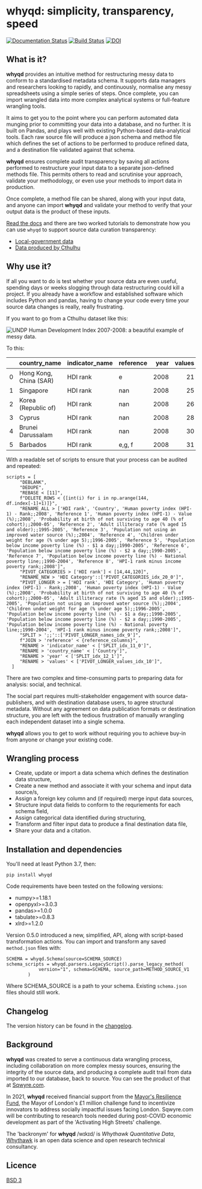 # whyqd: simplicity, transparency, speed

[![Documentation Status](https://readthedocs.org/projects/whyqd/badge/?version=latest)](https://whyqd.readthedocs.io/en/latest/?badge=latest)
[![Build Status](https://travis-ci.com/whythawk/whyqd.svg?branch=master)](https://travis-ci.com/whythawk/whyqd.svg?branch=master)
[![DOI](https://zenodo.org/badge/239159569.svg)](https://zenodo.org/badge/latestdoi/239159569)

## What is it?

**whyqd** provides an intuitive method for restructuring messy data to conform to a standardised
metadata schema. It supports data managers and researchers looking to rapidly, and continuously,
normalise any messy spreadsheets using a simple series of steps. Once complete, you can import
wrangled data into more complex analytical systems or full-feature wrangling tools.

It aims to get you to the point where you can perform automated data munging prior to
committing your data into a database, and no further. It is built on Pandas, and plays well with
existing Python-based data-analytical tools. Each raw source file will produce a json schema and
method file which defines the set of actions to be performed to produce refined data, and a
destination file validated against that schema.

**whyqd** ensures complete audit transparency by saving all actions performed to restructure
your input data to a separate json-defined methods file. This permits others to read and scrutinise
your approach, validate your methodology, or even use your methods to import data in production.

Once complete, a method file can be shared, along with your input data, and anyone can
import **whyqd** and validate your method to verify that your output data is the product of these
inputs.

[Read the docs](https://whyqd.readthedocs.io/en/latest/) and there are two worked tutorials to demonstrate
how you can use `whyqd` to support source data curation transparency:

- [Local-government data](https://whyqd.readthedocs.io/en/latest/tutorial_local_government_data.html)
- [Data produced by Cthulhu](https://whyqd.readthedocs.io/en/latest/tutorial_cthulhu_data.html)

## Why use it?

If all you want to do is test whether your source data are even useful, spending days or weeks
slogging through data restructuring could kill a project. If you already have a workflow and
established software which includes Python and pandas, having to change your code every time your
source data changes is really, really frustrating.

If you want to go from a Cthulhu dataset like this:

![UNDP Human Development Index 2007-2008: a beautiful example of messy data.](https://raw.githubusercontent.com/whythawk/whyqd/master/docs/images/undp-hdi-2007-8.jpg)

To this:

|     | country_name           | indicator_name | reference | year | values |
| --: | :--------------------- | :------------- | :-------- | ---: | -----: |
|   0 | Hong Kong, China (SAR) | HDI rank       | e         | 2008 |     21 |
|   1 | Singapore              | HDI rank       | nan       | 2008 |     25 |
|   2 | Korea (Republic of)    | HDI rank       | nan       | 2008 |     26 |
|   3 | Cyprus                 | HDI rank       | nan       | 2008 |     28 |
|   4 | Brunei Darussalam      | HDI rank       | nan       | 2008 |     30 |
|   5 | Barbados               | HDI rank       | e,g, f    | 2008 |     31 |

With a readable set of scripts to ensure that your process can be audited and repeated:

```
scripts = [
     "DEBLANK",
     "DEDUPE",
     "REBASE < [11]",
     f"DELETE_ROWS < {[int(i) for i in np.arange(144, df.index[-1]+1)]}",
     "RENAME_ALL > ['HDI rank', 'Country', 'Human poverty index (HPI-1) - Rank;;2008', 'Reference 1', 'Human poverty index (HPI-1) - Value (%);;2008', 'Probability at birth of not surviving to age 40 (% of cohort);;2000-05', 'Reference 2', 'Adult illiteracy rate (% aged 15 and older);;1995-2005', 'Reference 3', 'Population not using an improved water source (%);;2004', 'Reference 4', 'Children under weight for age (% under age 5);;1996-2005', 'Reference 5', 'Population below income poverty line (%) - $1 a day;;1990-2005', 'Reference 6', 'Population below income poverty line (%) - $2 a day;;1990-2005', 'Reference 7', 'Population below income poverty line (%) - National poverty line;;1990-2004', 'Reference 8', 'HPI-1 rank minus income poverty rank;;2008']",
     "PIVOT_CATEGORIES > ['HDI rank'] < [14,44,120]",
     "RENAME_NEW > 'HDI Category'::['PIVOT_CATEGORIES_idx_20_0']",
     "PIVOT_LONGER > = ['HDI rank', 'HDI Category', 'Human poverty index (HPI-1) - Rank;;2008', 'Human poverty index (HPI-1) - Value (%);;2008', 'Probability at birth of not surviving to age 40 (% of cohort);;2000-05', 'Adult illiteracy rate (% aged 15 and older);;1995-2005', 'Population not using an improved water source (%);;2004', 'Children under weight for age (% under age 5);;1996-2005', 'Population below income poverty line (%) - $1 a day;;1990-2005', 'Population below income poverty line (%) - $2 a day;;1990-2005', 'Population below income poverty line (%) - National poverty line;;1990-2004', 'HPI-1 rank minus income poverty rank;;2008']",
     "SPLIT > ';;'::['PIVOT_LONGER_names_idx_9']",
     f"JOIN > 'reference' < {reference_columns}",
     "RENAME > 'indicator_name' < ['SPLIT_idx_11_0']",
     "RENAME > 'country_name' < ['Country']",
     "RENAME > 'year' < ['SPLIT_idx_12_1']",
     "RENAME > 'values' < ['PIVOT_LONGER_values_idx_10']",
  ]
```

There are two complex and time-consuming parts to preparing data for analysis: social, and technical.

The social part requires multi-stakeholder engagement with source data-publishers, and with
destination database users, to agree structural metadata. Without any agreement on data publication
formats or destination structure, you are left with the tedious frustration of manually wrangling
each independent dataset into a single schema.

**whyqd** allows you to get to work without requiring you to achieve buy-in from anyone or change
your existing code.

## Wrangling process

- Create, update or import a data schema which defines the destination data structure,
- Create a new method and associate it with your schema and input data source/s,
- Assign a foreign key column and (if required) merge input data sources,
- Structure input data fields to conform to the requriements for each schema field,
- Assign categorical data identified during structuring,
- Transform and filter input data to produce a final destination data file,
- Share your data and a citation.

## Installation and dependencies

You'll need at least Python 3.7, then:

`pip install whyqd`

Code requirements have been tested on the following versions:

- numpy>=1.18.1
- openpyxl>=3.0.3
- pandas>=1.0.0
- tabulate>=0.8.3
- xlrd>=1.2.0

Version 0.5.0 introduced a new, simplified, API, along with script-based transformation actions. You can import and
transform any saved `method.json` files with:

```
SCHEMA = whyqd.Schema(source=SCHEMA_SOURCE)
schema_scripts = whyqd.parsers.LegacyScript().parse_legacy_method(
            version="1", schema=SCHEMA, source_path=METHOD_SOURCE_V1
        )
```

Where SCHEMA_SOURCE is a path to your schema. Existing `schema.json` files should still work.

## Changelog

The version history can be found in the [changelog](https://github.com/whythawk/whyqd/blob/master/CHANGELOG).

## Background

**whyqd** was created to serve a continuous data wrangling process, including collaboration on more
complex messy sources, ensuring the integrity of the source data, and producing a complete audit
trail from data imported to our database, back to source. You can see the product of that at
[Sqwyre.com](https://sqwyre.com).

In 2021, **whyqd** received financial support from the [Mayor's Resilience Fund](https://challenges.org/mayors-resilience/),
the Mayor of London's £1 million challenge fund to incentivize innovators to address socially impactful issues facing
London. Sqwyre.com will be contributing to research tools needed during post-COVID economic development as part of the
'Activating High Streets' challenge.

The 'backronym' for **whyqd** /wɪkɪd/ is _Whythawk Quantitative Data_, [Whythawk](https://whythawk.com)
is an open data science and open research technical consultancy.

## Licence

[BSD 3](LICENSE)
